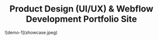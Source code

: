 <h1 align="center">Product Design (UI/UX) & Webflow Development Portfolio Site</h1>
![demo-1](showcase.jpeg)
